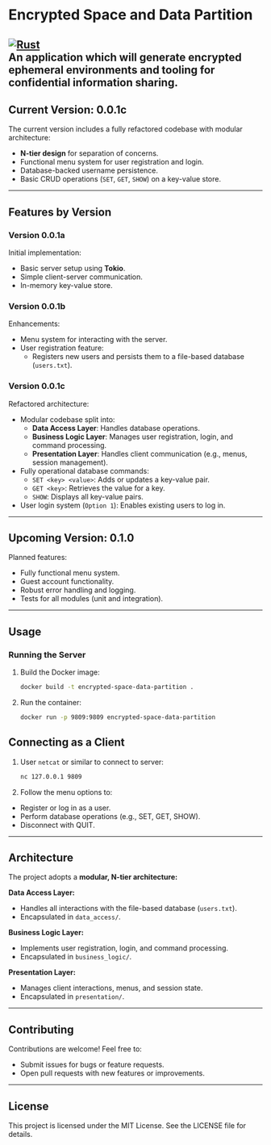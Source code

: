 # **Encrypted Space and Data Partition**
[![Rust](https://img.shields.io/badge/Language-Rust-blue)](https://www.rust-lang.org/)  
An application which will generate encrypted ephemeral environments and tooling for confidential information sharing.
---

## **Current Version: 0.0.1c**
The current version includes a fully refactored codebase with modular architecture:
- **N-tier design** for separation of concerns.
- Functional menu system for user registration and login.
- Database-backed username persistence.
- Basic CRUD operations (`SET`, `GET`, `SHOW`) on a key-value store.

---

## **Features by Version**

### **Version 0.0.1a**
Initial implementation:
- Basic server setup using **Tokio**.
- Simple client-server communication.
- In-memory key-value store.

### **Version 0.0.1b**
Enhancements:
- Menu system for interacting with the server.
- User registration feature:
    - Registers new users and persists them to a file-based database (`users.txt`).

### **Version 0.0.1c**
Refactored architecture:
- Modular codebase split into:
    - **Data Access Layer**: Handles database operations.
    - **Business Logic Layer**: Manages user registration, login, and command processing.
    - **Presentation Layer**: Handles client communication (e.g., menus, session management).
- Fully operational database commands:
    - `SET <key> <value>`: Adds or updates a key-value pair.
    - `GET <key>`: Retrieves the value for a key.
    - `SHOW`: Displays all key-value pairs.
- User login system (`Option 1`): Enables existing users to log in.

---

## **Upcoming Version: 0.1.0**
Planned features:
- Fully functional menu system.
- Guest account functionality.
- Robust error handling and logging.
- Tests for all modules (unit and integration).

---

## **Usage**

### **Running the Server**
1. Build the Docker image:
   ```bash
   docker build -t encrypted-space-data-partition .

2. Run the container:
    ```bash
    docker run -p 9809:9809 encrypted-space-data-partition

## **Connecting as a Client**
1. User `netcat` or similar to connect to server:
    ```bash
   nc 127.0.0.1 9809

2. Follow the menu options to:
- Register or log in as a user.
- Perform database operations (e.g., SET, GET, SHOW).
- Disconnect with QUIT.

---

## **Architecture**
The project adopts a **modular, N-tier architecture:**

**Data Access Layer:**
- Handles all interactions with the file-based database (`users.txt`).
- Encapsulated in `data_access/`.

**Business Logic Layer:**
- Implements user registration, login, and command processing.
- Encapsulated in `business_logic/`.

**Presentation Layer:**
- Manages client interactions, menus, and session state.
- Encapsulated in `presentation/`.

---

## **Contributing**
Contributions are welcome! Feel free to:
- Submit issues for bugs or feature requests.
- Open pull requests with new features or improvements.

---

## **License**
This project is licensed under the MIT License. See the LICENSE file for details.